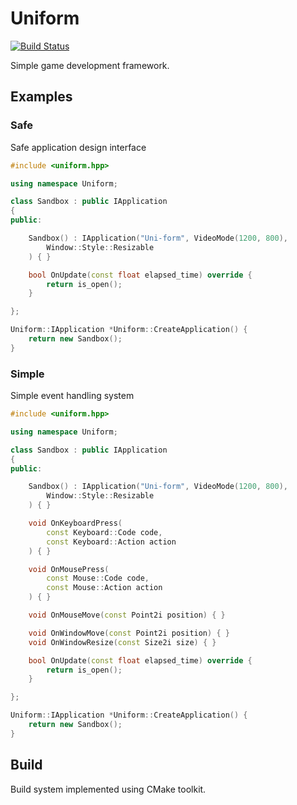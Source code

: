 # Uniform
[![Build Status](https://travis-ci.org/beryll1um/Uniform.svg?branch=master)](https://travis-ci.org/beryll1um/Uniform.svg?branch=master)

Simple game development framework.

## Examples
### Safe
Safe application design interface
```cpp
#include <uniform.hpp>

using namespace Uniform;

class Sandbox : public IApplication
{
public:

    Sandbox() : IApplication("Uni-form", VideoMode(1200, 800),
        Window::Style::Resizable
    ) { }

    bool OnUpdate(const float elapsed_time) override {
        return is_open();
    }

};

Uniform::IApplication *Uniform::CreateApplication() {
    return new Sandbox();
}
```

### Simple
Simple event handling system
```cpp
#include <uniform.hpp>

using namespace Uniform;

class Sandbox : public IApplication
{
public:

    Sandbox() : IApplication("Uni-form", VideoMode(1200, 800),
        Window::Style::Resizable
    ) { }

    void OnKeyboardPress(
        const Keyboard::Code code,
        const Keyboard::Action action
    ) { }

    void OnMousePress(
        const Mouse::Code code,
        const Mouse::Action action
    ) { }

    void OnMouseMove(const Point2i position) { }

    void OnWindowMove(const Point2i position) { }
    void OnWindowResize(const Size2i size) { }

    bool OnUpdate(const float elapsed_time) override {
        return is_open();
    }

};

Uniform::IApplication *Uniform::CreateApplication() {
    return new Sandbox();
}
```

## Build
Build system implemented using CMake toolkit.